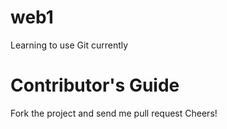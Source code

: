 # web1

Learning to use Git currently

Contributor's Guide
===================
Fork the project and send me pull request
Cheers!
